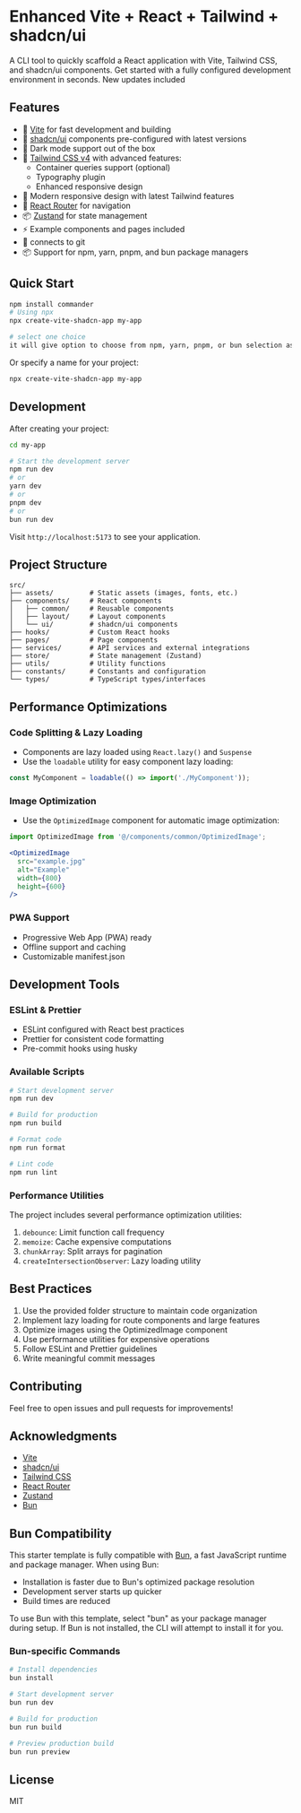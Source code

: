 # Enhanced Vite + React + Tailwind + shadcn/ui 

A CLI tool to quickly scaffold a React application with Vite, Tailwind CSS, and shadcn/ui components. Get started with a fully configured development environment in seconds. New updates included

## Features
- 🚀 [Vite](https://vitejs.dev/) for fast development and building
- 🎨 [shadcn/ui](https://ui.shadcn.com/) components pre-configured with latest versions
- 🌙 Dark mode support out of the box
- 🎯 [Tailwind CSS v4](https://tailwindcss.com/) with advanced features:
  - Container queries support (optional)
  - Typography plugin
  - Enhanced responsive design
- 📱 Modern responsive design with latest Tailwind features
- 🧭 [React Router](https://reactrouter.com/) for navigation
- 📦 [Zustand](https://zustand-demo.pmnd.rs/) for state management
- ⚡️ Example components and pages included
- 🔧 connects to git 
- 📦 Support for npm, yarn, pnpm, and bun package managers

## Quick Start

```bash
npm install commander
# Using npx
npx create-vite-shadcn-app my-app

# select one choice
it will give option to choose from npm, yarn, pnpm, or bun selection as you like
```

Or specify a name for your project:

```bash
npx create-vite-shadcn-app my-app
```
## Development
After creating your project:

```bash
cd my-app

# Start the development server
npm run dev
# or
yarn dev
# or
pnpm dev
# or
bun run dev
```
Visit `http://localhost:5173` to see your application.


## Project Structure

```
src/
├── assets/         # Static assets (images, fonts, etc.)
├── components/     # React components
│   ├── common/     # Reusable components
│   ├── layout/     # Layout components
│   └── ui/         # shadcn/ui components
├── hooks/          # Custom React hooks
├── pages/          # Page components
├── services/       # API services and external integrations
├── store/          # State management (Zustand)
├── utils/          # Utility functions
├── constants/      # Constants and configuration
└── types/          # TypeScript types/interfaces
```

## Performance Optimizations

### Code Splitting & Lazy Loading
- Components are lazy loaded using `React.lazy()` and `Suspense`
- Use the `loadable` utility for easy component lazy loading:
```jsx
const MyComponent = loadable(() => import('./MyComponent'));
```

### Image Optimization
- Use the `OptimizedImage` component for automatic image optimization:
```jsx
import OptimizedImage from '@/components/common/OptimizedImage';

<OptimizedImage 
  src="example.jpg"
  alt="Example"
  width={800}
  height={600}
/>
```

### PWA Support
- Progressive Web App (PWA) ready
- Offline support and caching
- Customizable manifest.json

## Development Tools

### ESLint & Prettier
- ESLint configured with React best practices
- Prettier for consistent code formatting
- Pre-commit hooks using husky

### Available Scripts

```bash
# Start development server
npm run dev

# Build for production
npm run build

# Format code
npm run format

# Lint code
npm run lint
```

### Performance Utilities

The project includes several performance optimization utilities:

1. `debounce`: Limit function call frequency
2. `memoize`: Cache expensive computations
3. `chunkArray`: Split arrays for pagination
4. `createIntersectionObserver`: Lazy loading utility

## Best Practices

1. Use the provided folder structure to maintain code organization
2. Implement lazy loading for route components and large features
3. Optimize images using the OptimizedImage component
4. Use performance utilities for expensive operations
5. Follow ESLint and Prettier guidelines
6. Write meaningful commit messages

## Contributing

Feel free to open issues and pull requests for improvements!

## Acknowledgments

- [Vite](https://vitejs.dev/)
- [shadcn/ui](https://ui.shadcn.com/)
- [Tailwind CSS](https://tailwindcss.com/)
- [React Router](https://reactrouter.com/)
- [Zustand](https://zustand-demo.pmnd.rs/)
- [Bun](https://bun.sh/)

## Bun Compatibility

This starter template is fully compatible with [Bun](https://bun.sh/), a fast JavaScript runtime and package manager. When using Bun:

- Installation is faster due to Bun's optimized package resolution
- Development server starts up quicker
- Build times are reduced

To use Bun with this template, select "bun" as your package manager during setup. If Bun is not installed, the CLI will attempt to install it for you.

### Bun-specific Commands

```bash
# Install dependencies
bun install

# Start development server
bun run dev

# Build for production
bun run build

# Preview production build
bun run preview
```

## License

MIT
